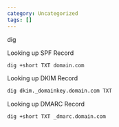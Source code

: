 ```yaml
---
category: Uncategorized
tags: []
---
```

dig

Looking up SPF Record

~~~bash
dig +short TXT domain.com
~~~

Looking up DKIM Record

~~~bash
dig dkim._domainkey.domain.com TXT
~~~

Looking up DMARC Record

~~~bash
dig +short TXT _dmarc.domain.com
~~~

